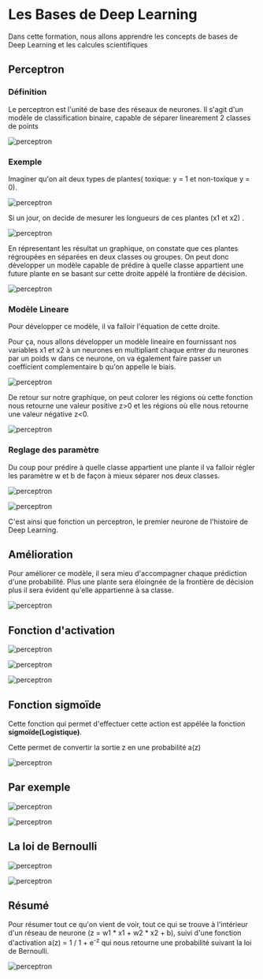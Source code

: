 # Les Bases de Deep Learning 
Dans cette formation, nous allons apprendre les concepts de bases de Deep Learning et les calcules scientifiques

## Perceptron
### Définition

Le perceptron est l'unité de base des réseaux de neurones. Il s'agit d'un modèle de classification binaire, capable de séparer linearement 2 classes de points

![perceptron](images/1.png)

### Exemple

Imaginer qu'on ait deux types de plantes( toxique: y = 1 et non-toxique y = 0).

![perceptron](images/2.png)

Si un jour, on decide de mesurer les longueurs de ces plantes (x1 et x2) .

![perceptron](images/3.png)

En répresentant les résultat un graphique, on constate que ces plantes régroupées en séparées en deux classes ou groupes. 
On peut donc développer un modèle capable de prédire à quelle classe appartient une future plante en se basant sur cette droite appélé la frontière de décision.

![perceptron](images/4.png)

### Modèle Lineare
Pour développer ce modèle, il va falloir l'équation de cette droite.

Pour ça, nous allons développer un modèle lineaire en fournissant nos variables x1 et x2 à un neurones en multipliant chaque entrer du neurones par un poids w dans ce neurone, on va  également faire passer un coefficient complementaire b qu'on appelle le biais.

![perceptron](images/5.png)

De retour sur notre graphique, on peut colorer les régions où cette fonction nous retourne une valeur positive z>0 et les régions où elle nous retourne une valeur négative z<0.

![perceptron](images/6.png)

### Reglage des paramètre
Du coup pour prédire à quelle classe appartient une plante il va falloir  régler les paramètre w et b de façon à mieux séparer nos deux classes.

![perceptron](images/7.png)

![perceptron](images/8.png)

C'est ainsi que fonction un perceptron, le premier neurone de l'histoire de Deep Learning.

## Amélioration
Pour améliorer ce modèle, il sera mieu d'accompagner chaque prédiction d'une probabilité. Plus une plante sera éloingnée de la frontière de décision plus il sera évident qu'elle appartienne à sa classe.

![perceptron](images/9.png)

## Fonction d'activation

![perceptron](images/10.png) 

![perceptron](images/11.png)

![perceptron](images/12.png)

## Fonction sigmoïde

Cette fonction qui permet d'effectuer cette action est appélée la fonction **sigmoïde(Logistique)**.

Cette permet de convertir la sortie z en une probabilité a(z)

![perceptron](images/13.png)

## Par exemple 

![perceptron](images/14.png)

![perceptron](images/15.png)

## La loi de Bernoulli
![perceptron](images/16.png)

![perceptron](images/17.png)

## Résumé

Pour résumer tout ce qu'on vient de voir, tout ce qui se trouve à l'intérieur d'un réseau de neurone (z = w1 * x1 + w2 * x2 + b), suivi d'une fonction d'activation a(z) = 1 / 1 + e<sup>-z</sup> qui nous retourne une probabilité suivant la loi de Bernoulli.

![perceptron](images/18.png)